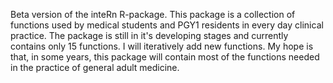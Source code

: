 Beta version of the inteRn R-package. 
This package is a collection of functions used by medical students and PGY1 residents in every day clinical practice. 
The package is still in it's developing stages and currently contains only 15 functions. I will iteratively add new functions. 
My hope is that, in some years, this package will contain most of the functions needed in the practice of general adult medicine.
